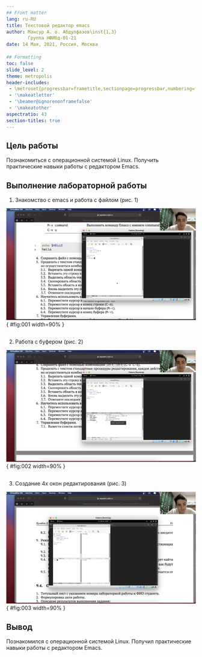 ```yaml
---
## Front matter
lang: ru-RU
title: Текстовой редактор emacs
author: Мансур А. о. Абдулфазов\inst{1,3}
        Группа НФИбд-01-21
date: 14 Мая, 2021, Россия, Москва

## Formatting
toc: false
slide_level: 2
theme: metropolis
header-includes: 
 - \metroset{progressbar=frametitle,sectionpage=progressbar,numbering=fraction}
 - '\makeatletter'
 - '\beamer@ignorenonframefalse'
 - '\makeatother'
aspectratio: 43
section-titles: true
---
```


## Цель работы

Познакомиться с операционной системой Linux. Получить практические навыки работы с редактором Emacs.

 
## Выполнение лабораторной работы

1. Знакомство с emacs и работа с файлом (рис. 1)

![Работа с файлом](images_lab09/1.png){ #fig:001 width=90% }

##

2. Работа с буфером (рис. 2)

![Буферы](images_lab09/2.png){ #fig:002 width=90% }

##

3. Создание 4х окон редактирования (рис. 3)

![Окна редактирования](images_lab09/3.png){ #fig:003 width=90% }


## Вывод
Познакомился с операционной системой Linux. Получил практические навыки работы с редактором Emacs.



